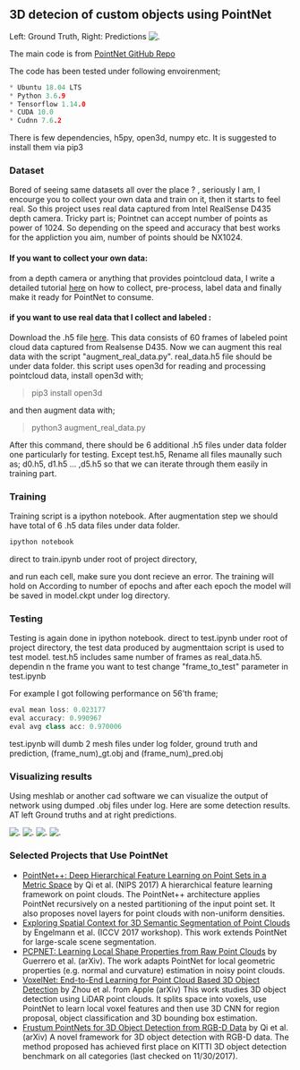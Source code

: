 ## 3D detecion of custom objects using PointNet
Left: Ground Truth, Right: Predictions
![.](log//teaser.png)



The main code is from <a href="https://github.com/charlesq34/pointnet" target="_blank">PointNet GitHub Repo<a>

The code has been tested under following envoirenment;
```cpp
* Ubuntu 18.04 LTS
* Python 3.6.9
* Tensorflow 1.14.0
* CUDA 10.0
* Cudnn 7.6.2
```

There is few dependencies, h5py, open3d, numpy etc. It is suggested to install them via pip3

### Dataset

Bored of seeing same datasets all over the place ? , seriously I am, I encourge you to collect your own data and train on it,  then it starts to feel real. 
So this project uses real data captured from Intel RealSense D435 depth camera. 
Tricky part is; Pointnet can accept number of points as power of 1024. 
So depending on the speed and accuracy that best works for the appliction you aim, 
number of points should be NX1024.

#### If you want to collect your own data:
from a depth camera or anything that provides pointcloud data, I write a detailed tutorial [here](PREPARE_DATA.md) on how to collect, pre-process, label data and finally make it ready for PointNet to consume.

#### if you want to use real data that I collect and labeled :
Download the .h5 file [here](https://drive.google.com/open?id=10CUXVLeIvodVYnCgs1bf1cvz3h2xVdw2). This data consists of 60 frames of labeled point cloud data captured from Realsense D435. Now we can augment this real data with the script "augment_real_data.py".  real_data.h5 file should be under data folder.
this script uses open3d for reading and processing pointcloud data, 
install open3d with;
> pip3 install open3d

and then augment data with; 

> python3 augment_real_data.py

After this command, there should be 6 additional .h5 files under data folder one particularly for testing. Except test.h5, Rename all  files maunally such as; d0.h5, d1.h5 ... ,d5.h5 so that we can iterate through them easily in training part. 

### Training
Training script is a ipython notebook.
After augmentation step we should have total of 6 .h5 data files under data folder.

```cpp
ipython notebook 
```
direct to train.ipynb under root of project directory, 

and run each cell, make sure you dont recieve an error.
The training will hold on According to number of epochs and after each epoch the model will be saved in model.ckpt under log directory.

### Testing
Testing is again done in ipython notebook. direct to test.ipynb under root of project directory,
the test data produced by augmenttaion script is used to test model. test.h5 includes same number of frames as real_data.h5. dependin n the frame you want to test change "frame_to_test" parameter in test.ipynb

For example I got following performance on 56'th frame;
```cpp
eval mean loss: 0.023177
eval accuracy: 0.990967
eval avg class acc: 0.970006
```
test.ipynb will dumb 2 mesh files under log folder, ground truth and prediction, (frame_num)_gt.obj and (frame_num)_pred.obj
### Visualizing results
Using meshlab or another cad software we can visualize the output of network using dumped .obj files under log. Here are some detection results. 
AT left Ground truths and at right predictions.

![.](log//1.png)
![.](log//2.png)
![.](log//3.png)
![.](log//4.png)


### Selected Projects that Use PointNet

* <a href="http://stanford.edu/~rqi/pointnet2/" target="_blank">PointNet++: Deep Hierarchical Feature Learning on Point Sets in a Metric Space</a> by Qi et al. (NIPS 2017) A hierarchical feature learning framework on point clouds. The PointNet++ architecture applies PointNet recursively on a nested partitioning of the input point set. It also proposes novel layers for point clouds with non-uniform densities.
* <a href="http://openaccess.thecvf.com/content_ICCV_2017_workshops/papers/w13/Engelmann_Exploring_Spatial_Context_ICCV_2017_paper.pdf" target="_blank">Exploring Spatial Context for 3D Semantic Segmentation of Point Clouds</a> by Engelmann et al. (ICCV 2017 workshop). This work extends PointNet for large-scale scene segmentation.
* <a href="https://arxiv.org/abs/1710.04954" target="_blank">PCPNET: Learning Local Shape Properties from Raw Point Clouds</a> by Guerrero et al. (arXiv). The work adapts PointNet for local geometric properties (e.g. normal and curvature) estimation in noisy point clouds.
* <a href="https://arxiv.org/abs/1711.06396" target="_blank">VoxelNet: End-to-End Learning for Point Cloud Based 3D Object Detection</a> by Zhou et al. from Apple (arXiv) This work studies 3D object detection using LiDAR point clouds. It splits space into voxels, use PointNet to learn local voxel features and then use 3D CNN for region proposal, object classification and 3D bounding box estimation.
* <a href="https://arxiv.org/abs/1711.08488" target="_blank">Frustum PointNets for 3D Object Detection from RGB-D Data</a> by Qi et al. (arXiv) A novel framework for 3D object detection with RGB-D data. The method proposed has achieved first place on KITTI 3D object detection benchmark on all categories (last checked on 11/30/2017).



